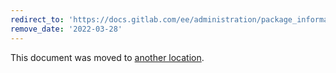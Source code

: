 ```yaml
---
redirect_to: 'https://docs.gitlab.com/ee/administration/package_information/defaults.html'
remove_date: '2022-03-28'
---
```


This document was moved to [another location](https://docs.gitlab.com/ee/administration/package_information/defaults.html).

<!-- This redirect file can be deleted after 2022-03-28. -->
<!-- Before deletion, see: https://docs.gitlab.com/ee/development/documentation/#move-or-rename-a-page -->
